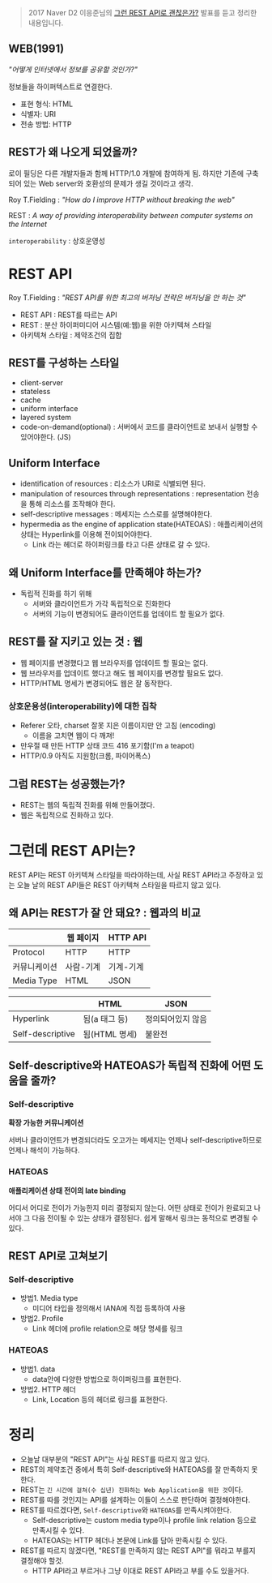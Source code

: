 > 2017 Naver D2 이응준님의
> [그런 REST API로 괜찮은가?](https://www.youtube.com/watch?v=RP_f5dMoHFc&t=1046s&ab_channel=naverd2)
> 발표를 듣고 정리한 내용입니다.

## WEB(1991)

_"어떻게 인터넷에서 정보를 공유할 것인가?"_

정보들을 하이퍼텍스트로 연결한다.

- 표현 형식: HTML
- 식별자: URI
- 전송 방법: HTTP

## REST가 왜 나오게 되었을까?

로이 필딩은 다른 개발자들과 함께 HTTP/1.0 개발에 참여하게 됨. 하지만 기존에 구축되어 있는 Web server와 호환성의 문제가 생길 것이라고 생각.

Roy T.Fielding : _"How do I improve HTTP without breaking the web"_

REST : _A way of providing interoperability between computer systems on the Internet_

`interoperability` : 상호운영성

# REST API

Roy T.Fielding : _"REST API를 위한 최고의 버저닝 전략은 버저닝을 안 하는 것"_

- REST API : REST를 따르는 API
- REST : 분산 하이퍼미디어 시스템(예:웹)을 위한 아키텍쳐 스타일
- 아키텍쳐 스타일 : 제약조건의 집합

## REST를 구성하는 스타일

- client-server
- stateless
- cache
- uniform interface
- layered system
- code-on-demand(optional) : 서버에서 코드를 클라이언트로 보내서 실행할 수 있어야한다. (JS)

## Uniform Interface

- identification of resources : 리소스가 URI로 식별되면 된다.
- manipulation of resources through representations : representation 전송을 통해 리소스를 조작해야 한다.
- self-descriptive messages : 메세지는 스스로를 설명해야한다.
- hypermedia as the engine of application state(HATEOAS) : 애플리케이션의 상태는 Hyperlink를 이용해 전이되어야한다.
    - Link 라는 헤더로 하이퍼링크를 타고 다른 상태로 갈 수 있다.

## 왜 Uniform Interface를 만족해야 하는가?

- 독립적 진화를 하기 위해
    - 서버와 클라이언트가 가각 독립적으로 진화한다
    - 서버의 기능이 변경되어도 클라이언트를 업데이트 할 필요가 없다.

## REST를 잘 지키고 있는 것 : 웹

- 웹 페이지를 변경했다고 웹 브라우저를 업데이트 할 필요는 없다.
- 웹 브라우저를 업데이트 했다고 해도 웹 페이지를 변경할 필요도 없다.
- HTTP/HTML 명세가 변경되어도 웹은 잘 동작한다.

### 상호운용성(interoperability)에 대한 집착

- Referer 오타, charset 잘못 지은 이름이지만 안 고침 (encoding)
    - 이름을 고치면 웹이 다 깨져!
- 만우절 때 만든 HTTP 상태 코드 416 포기함(I'm a teapot)
- HTTP/0.9 아직도 지원함(크롬, 파이어폭스)

## 그럼 REST는 성공했는가?

- REST는 웹의 독립적 진화를 위해 만들어졌다.
- 웹은 독립적으로 진화하고 있다.

# 그런데 REST API는?

REST API는 REST 아키텍쳐 스타일을 따라야하는데, 사실 REST API라고 주장하고 있는 오늘 날의 REST API들은 REST 아키텍쳐 스타일을 따르지 않고 있다.

## 왜 API는 REST가 잘 안 돼요? : 웹과의 비교

| |웹 페이지|HTTP API|
|---|---|---|
|Protocol|HTTP|HTTP|
|커뮤니케이션|사람-기계|기계-기계|
|Media Type|HTML|JSON|

| |HTML|JSON|
|---|---|---|
|Hyperlink|됨(a 태그 등)|정의되어있지 않음|
|Self-descriptive|됨(HTML 명세)|불완전|

## Self-descriptive와 HATEOAS가 독립적 진화에 어떤 도움을 줄까?

### Self-descriptive

**확장 가능한 커뮤니케이션**

서버나 클라이언트가 변경되더라도 오고가는 메세지는 언제나 self-descriptive하므로 언제나 해석이 가능하다.

### HATEOAS

**애플리케이션 상태 전이의 late binding**

어디서 어디로 전이가 가능한지 미리 결정되지 않는다. 어떤 상태로 전이가 완료되고 나서야 그 다음 전이될 수 있는 상태가 결정된다. 쉽게 말해서 링크는 동적으로 변경될 수 있다.

## REST API로 고쳐보기

### Self-descriptive

- 방법1. Media type
    - 미디어 타입을 정의해서 IANA에 직접 등록하여 사용
- 방법2. Profile
    - Link 헤더에 profile relation으로 해당 명세를 링크

### HATEOAS

- 방법1. data
    - data안에 다양한 방법으로 하이퍼링크를 표현한다.
- 방법2. HTTP 헤더
    - Link, Location 등의 헤더로 링크를 표현한다.

# 정리

- 오늘날 대부분의 "REST API"는 사실 REST를 따르지 않고 있다.
- REST의 제약조건 중에서 특히 Self-descriptive와 HATEOAS를 잘 만족하지 못한다.
- REST는 `긴 시간에 걸쳐(수 십년) 진화하는 Web Application을 위한 것`이다.
- REST를 따를 것인지는 API를 설계하는 이들이 스스로 판단하여 결정해야한다.
- REST를 따르겠다면, `Self-descriptive`와 `HATEOAS`를 만족시켜야한다.
    - Self-descriptive는 custom media type이나 profile link relation 등으로 만족시킬 수 있다.
    - HATEOAS는 HTTP 헤더나 본문에 Link를 담아 만족시킬 수 있다.
- REST를 따르지 않겠다면, "REST를 만족하지 않는 REST API"를 뭐라고 부를지 결정해야 할것.
    - HTTP API라고 부르거나 그냥 이대로 REST API라고 부를 수도 있을거다. 
